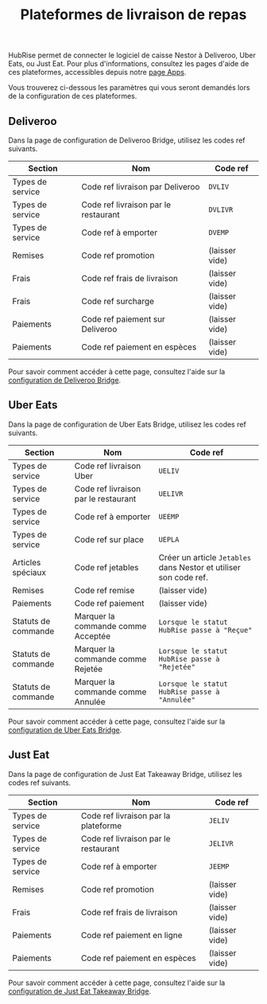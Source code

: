 ﻿---
title: Plateformes de livraison de repas
position: 5
layout: documentation
meta:
  title: Plateformes de livraison de repas | Nestor | HubRise
  description: HubRise permet de connecter le logiciel de caisse Nestor à Deliveroo, Uber Eats, ou Just Eat. Paramètres à utiliser pour configurer la connexion de ces plateformes.
---

HubRise permet de connecter le logiciel de caisse Nestor à Deliveroo, Uber Eats, ou Just Eat. Pour plus d'informations, consultez les pages d'aide de ces plateformes, accessibles depuis notre [page Apps](/apps).

Vous trouverez ci-dessous les paramètres qui vous seront demandés lors de la configuration de ces plateformes.

## Deliveroo

Dans la page de configuration de Deliveroo Bridge, utilisez les codes ref suivants.

| Section          | Nom                                  | Code ref       |
| ---------------- | ------------------------------------ | -------------- |
| Types de service | Code ref livraison par Deliveroo     | `DVLIV`        |
| Types de service | Code ref livraison par le restaurant | `DVLIVR`       |
| Types de service | Code ref à emporter                  | `DVEMP`        |
| Remises          | Code ref promotion                   | (laisser vide) |
| Frais            | Code ref frais de livraison          | (laisser vide) |
| Frais            | Code ref surcharge                   | (laisser vide) |
| Paiements        | Code ref paiement sur Deliveroo      | (laisser vide) |
| Paiements        | Code ref paiement en espèces         | (laisser vide) |

Pour savoir comment accéder à cette page, consultez l'aide sur la [configuration de Deliveroo Bridge](/apps/deliveroo/configuration).

## Uber Eats

Dans la page de configuration de Uber Eats Bridge, utilisez les codes ref suivants.

| Section             | Nom                                  | Code ref                                                          |
| ------------------- | ------------------------------------ | ----------------------------------------------------------------- |
| Types de service    | Code ref livraison Uber              | `UELIV`                                                           |
| Types de service    | Code ref livraison par le restaurant | `UELIVR`                                                          |
| Types de service    | Code ref à emporter                  | `UEEMP`                                                           |
| Types de service    | Code ref sur place                   | `UEPLA`                                                           |
| Articles spéciaux   | Code ref jetables                    | Créer un article `Jetables` dans Nestor et utiliser son code ref. |
| Remises             | Code ref remise                      | (laisser vide)                                                    |
| Paiements           | Code ref paiement                    | (laisser vide)                                                    |
| Statuts de commande | Marquer la commande comme Acceptée   | `Lorsque le statut HubRise passe à "Reçue"`                       |
| Statuts de commande | Marquer la commande comme Rejetée    | `Lorsque le statut HubRise passe à "Rejetée"`                     |
| Statuts de commande | Marquer la commande comme Annulée    | `Lorsque le statut HubRise passe à "Annulée"`                     |

Pour savoir comment accéder à cette page, consultez l'aide sur la [configuration de Uber Eats Bridge](/apps/uber-eats/configuration).

## Just Eat

Dans la page de configuration de Just Eat Takeaway Bridge, utilisez les codes ref suivants.

| Section          | Nom                                  | Code ref       |
| ---------------- | ------------------------------------ | -------------- |
| Types de service | Code ref livraison par la plateforme | `JELIV`        |
| Types de service | Code ref livraison par le restaurant | `JELIVR`       |
| Types de service | Code ref à emporter                  | `JEEMP`        |
| Remises          | Code ref promotion                   | (laisser vide) |
| Frais            | Code ref frais de livraison          | (laisser vide) |
| Paiements        | Code ref paiement en ligne           | (laisser vide) |
| Paiements        | Code ref paiement en espèces         | (laisser vide) |

Pour savoir comment accéder à cette page, consultez l'aide sur la [configuration de Just Eat Takeaway Bridge](/apps/just-eat-takeaway/configuration).
